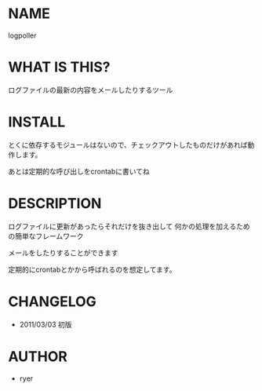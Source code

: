 # NAME

logpoller

# WHAT IS THIS?

ログファイルの最新の内容をメールしたりするツール

# INSTALL

とくに依存するモジュールはないので、チェックアウトしたものだけがあれば動作します。

あとは定期的な呼び出しをcrontabに書いてね

# DESCRIPTION

ログファイルに更新があったらそれだけを抜き出して
何かの処理を加えるための簡単なフレームワーク

メールをしたりすることができます

定期的にcrontabとかから呼ばれるのを想定してます。

# CHANGELOG

* 2011/03/03 初版

# AUTHOR

* ryer
